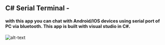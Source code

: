 ## C# Serial Terminal -
#### with this app you can chat with Android/IOS devices using serial port of PC via bluetooth. This app is built with visual studio in C#.

![alt-text](https://i.imgur.com/MwKKsl0.png)
